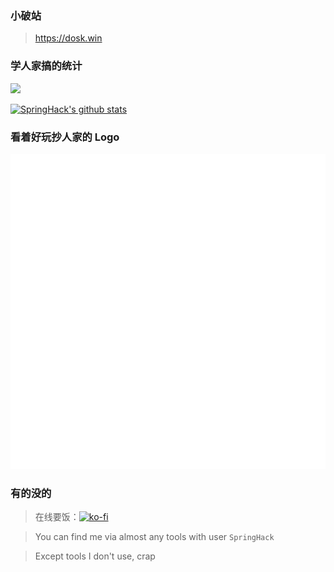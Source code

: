 ### 小破站

> https://dosk.win

### 学人家搞的统计

![](https://profile-counter.glitch.me/springhack/count.svg)

[![SpringHack's github stats](https://github-readme-stats.vercel.app/api?username=springhack&ount_private=true&show_icons=true&theme=merko)](https://github.com/springhack)

### 看着好玩抄人家的 Logo

![](assets/readme.svg)

### 有的没的

> 在线要饭：[![ko-fi](https://ko-fi.com/img/githubbutton_sm.svg)](https://ko-fi.com/springhack)

> You can find me via almost any tools with user `SpringHack`

> Except tools I don't use, crap
